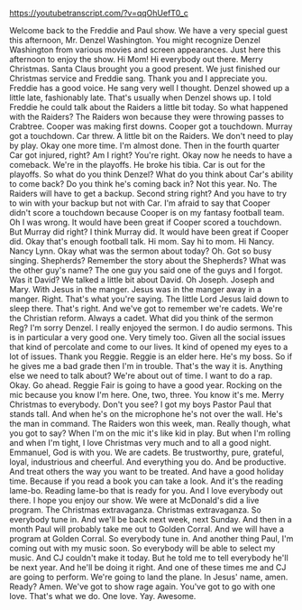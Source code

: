 https://youtubetranscript.com/?v=qqOhUefT0_c

 Welcome back to the Freddie and Paul show. We have a very special guest this afternoon, Mr. Denzel Washington. You might recognize Denzel Washington from various movies and screen appearances. Just here this afternoon to enjoy the show. Hi Mom! Hi everybody out there. Merry Christmas. Santa Claus brought you a good present. We just finished our Christmas service and Freddie sang. Thank you and I appreciate you. Freddie has a good voice. He sang very well I thought. Denzel showed up a little late, fashionably late. That's usually when Denzel shows up. I told Freddie he could talk about the Raiders a little bit today. So what happened with the Raiders? The Raiders won because they were throwing passes to Crabtree. Cooper was making first downs. Cooper got a touchdown. Murray got a touchdown. Car threw. A little bit on the Raiders. We don't need to play by play. Okay one more time. I'm almost done. Then in the fourth quarter Car got injured, right? Am I right? You're right. Okay now he needs to have a comeback. We're in the playoffs. He broke his tibia. Car is out for the playoffs. So what do you think Denzel? What do you think about Car's ability to come back? Do you think he's coming back in? Not this year. No. The Raiders will have to get a backup. Second string right? And you have to try to win with your backup but not with Car. I'm afraid to say that Cooper didn't score a touchdown because Cooper is on my fantasy football team. Oh I was wrong. It would have been great if Cooper scored a touchdown. But Murray did right? I think Murray did. It would have been great if Cooper did. Okay that's enough football talk. Hi mom. Say hi to mom. Hi Nancy. Nancy Lynn. Okay what was the sermon about today? Oh. Got so busy singing. Shepherds? Remember the story about the Shepherds? What was the other guy's name? The one guy you said one of the guys and I forgot. Was it David? We talked a little bit about David. Oh Joseph. Joseph and Mary. With Jesus in the manger. Jesus was in the manger away in a manger. Right. That's what you're saying. The little Lord Jesus laid down to sleep there. That's right. And we've got to remember we're cadets. We're the Christian reform. Always a cadet. What did you think of the sermon Reg? I'm sorry Denzel. I really enjoyed the sermon. I do audio sermons. This is in particular a very good one. Very timely too. Given all the social issues that kind of percolate and come to our lives. It kind of opened my eyes to a lot of issues. Thank you Reggie. Reggie is an elder here. He's my boss. So if he gives me a bad grade then I'm in trouble. That's the way it is. Anything else we need to talk about? We're about out of time. I want to do a rap. Okay. Go ahead. Reggie Fair is going to have a good year. Rocking on the mic because you know I'm here. One, two, three. You know it's me. Merry Christmas to everybody. Don't you see? I got my boys Pastor Paul that stands tall. And when he's on the microphone he's not over the wall. He's the man in command. The Raiders won this week, man. Really though, what you got to say? When I'm on the mic it's like kid in play. But when I'm rolling and when I'm tight, I love Christmas very much and to all a good night. Emmanuel, God is with you. We are cadets. Be trustworthy, pure, grateful, loyal, industrious and cheerful. And everything you do. And be productive. And treat others the way you want to be treated. And have a good holiday time. Because if you read a book you can take a look. And it's the reading lame-bo. Reading lame-bo that is ready for you. And I love everybody out there. I hope you enjoy our show. We were at McDonald's did a live program. The Christmas extravaganza. Christmas extravaganza. So everybody tune in. And we'll be back next week, next Sunday. And then in a month Paul will probably take me out to Golden Corral. And we will have a program at Golden Corral. So everybody tune in. And another thing Paul, I'm coming out with my music soon. So everybody will be able to select my music. And CJ couldn't make it today. But he told me to tell everybody he'll be next year. And he'll be doing it right. And one of these times me and CJ are going to perform. We're going to land the plane. In Jesus' name, amen. Ready? Amen. We've got to show rage again. You've got to go with one love. That's what we do. One love. Yay. Awesome.